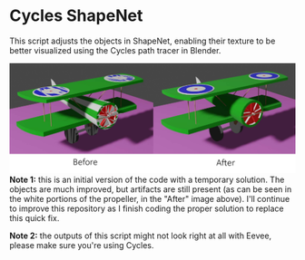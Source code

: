 # Cycles ShapeNet
This script adjusts the objects in ShapeNet, enabling their texture to be better visualized using the Cycles path tracer in Blender. 

![Example](https://github.com/lvrma/cycles-shapenet/blob/main/example.jpg)
**Note 1:** this is an initial version of the code with a temporary solution. The objects are much improved, but artifacts are still present (as can be seen in the white portions of the propeller, in the "After" image above). I'll continue to improve this repository as I finish coding the proper solution to replace this quick fix.

**Note 2:** the outputs of this script might not look right at all with Eevee, please make sure you're using Cycles.
